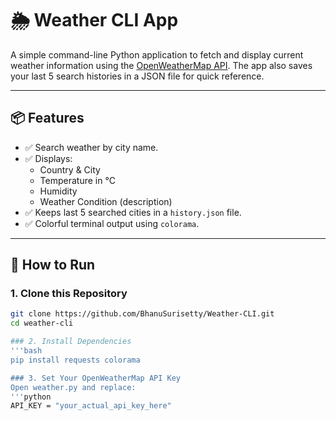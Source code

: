 # 🌦️ Weather CLI App

A simple command-line Python application to fetch and display current weather information using the [OpenWeatherMap API](https://openweathermap.org/api). The app also saves your last 5 search histories in a JSON file for quick reference.

---

## 📦 Features

- ✅ Search weather by city name.
- ✅ Displays:
  - Country & City
  - Temperature in °C
  - Humidity
  - Weather Condition (description)
- ✅ Keeps last 5 searched cities in a `history.json` file.
- ✅ Colorful terminal output using `colorama`.

---

## 🚀 How to Run

### 1. Clone this Repository
```bash
git clone https://github.com/BhanuSurisetty/Weather-CLI.git
cd weather-cli

### 2. Install Dependencies
'''bash
pip install requests colorama

### 3. Set Your OpenWeatherMap API Key
Open weather.py and replace:
'''python 
API_KEY = "your_actual_api_key_here"
